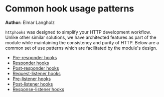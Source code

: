 # Common hook usage patterns
**Author:** Elmar Langholz

`httphooks` was designed to simplify your HTTP development workflow. Unlike other similar solutions, we have architected features as part of the module while maintaining the consistency and purity of HTTP. Below are a common set of use patterns which are facilitated by the module's design.

* [Pre-responder hooks](./patterns/preResponders.md)
* [Responder hooks](./patterns/responders.md)
* [Post-responder hooks](./patterns/postResponders.md)
* [Request-listener hooks](./patterns/requestListeners.md)
* [Pre-listener hooks](./patterns/preListeners.md)
* [Post-listener hooks](./patterns/postListeners.md)
* [Response-listener hooks](./patterns/responseListeners.md)
